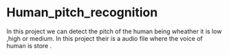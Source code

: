 # Human_pitch_recognition
In this project we can detect the pitch of the human being wheather it is low ,high or medium.
In this project their is a audio file where the voice of human is store .
